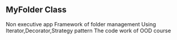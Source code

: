 MyFolder Class
--------------
Non executive app
Framework of folder management
Using Iterator,Decorator,Strategy pattern
The code work of OOD course 